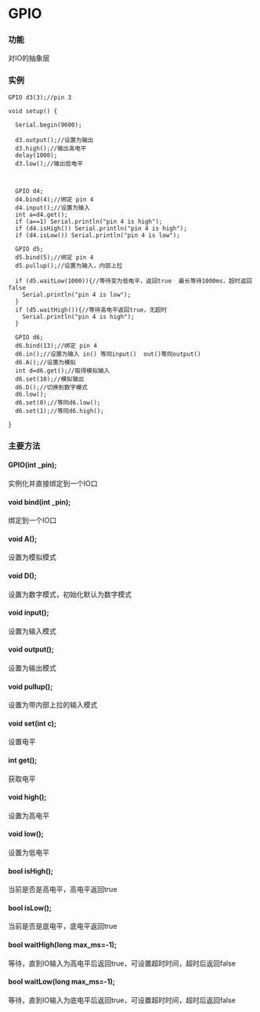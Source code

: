 # GPIO

### 功能

对IO的抽象层

### 实例

```
GPIO d3(3);//pin 3

void setup() {

  Serial.begin(9600);

  d3.output();//设置为输出
  d3.high();//输出高电平
  delay(1000);
  d3.low();//输出低电平



  GPIO d4;
  d4.bind(4);//绑定 pin 4
  d4.input();//设置为输入
  int a=d4.get();
  if (a==1) Serial.println("pin 4 is high");
  if (d4.isHigh()) Serial.println("pin 4 is high");
  if (d4.isLow()) Serial.println("pin 4 is low");

  GPIO d5;
  d5.bind(5);//绑定 pin 4
  d5.pullup();//设置为输入，内部上拉

  if (d5.waitLow(1000)){//等待变为低电平，返回true  最长等待1000ms，超时返回false
    Serial.println("pin 4 is low");
  }
  if (d5.waitHigh()){//等待高电平返回true，无超时
    Serial.println("pin 4 is high");
  }

  GPIO d6;
  d6.bind(13);//绑定 pin 4
  d6.in();//设置为输入 in() 等同input()  out()等同output()
  d6.A();//设置为模拟
  int d=d6.get();//取得模拟输入
  d6.set(10);//模拟输出
  d6.D();//切换到数字模式
  d6.low();
  d6.set(0);//等同d6.low();
  d6.set(1);//等同d6.high();

}

```

### 主要方法

#### GPIO(int _pin);

实例化并直接绑定到一个IO口

#### void bind(int _pin);

绑定到一个IO口

#### void A();

设置为模拟模式

#### void D();

设置为数字模式，初始化默认为数字模式

#### void input();

设置为输入模式

#### void output();

设置为输出模式

#### void pullup();

设置为带内部上拉的输入模式

#### void set(int c);

设置电平

#### int get();

获取电平

#### void high();

设置为高电平

#### void low();

设置为低电平

#### bool isHigh();

当前是否是高电平，高电平返回true

#### bool isLow();

当前是否是底电平，底电平返回true

#### bool waitHigh(long max_ms=-1);

等待，直到IO输入为高电平后返回true，可设置超时时间，超时后返回false

#### bool waitLow(long max_ms=-1);

等待，直到IO输入为底电平后返回true，可设置超时时间，超时后返回false

